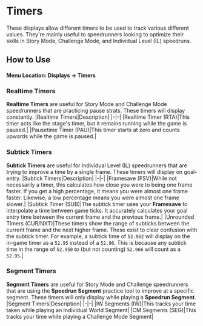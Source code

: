 # Timers
These displays allow different timers to be used to track various different values. They're mainly useful to speedrunners looking to optimize their skills in Story Mode, Challenge Mode, and Individual Level (IL) speedruns.

## How to Use
#### Menu Location: Displays -> Timers

### Realtime Timers
**Realtime Timers** are useful for Story Mode and Challenge Mode speedrunners that are practicing pause strats. These timers will display constantly.
|Realtime Timers|Description|
|-|-|
|Realtime Timer (RTA)|This timer acts like the stage's timer, but it remains running while the game is paused.|
|Pausetime Timer (PAU)|This timer starts at zero and counts upwards while the game is paused.|

### Subtick Timers
**Subtick Timers** are useful for Individual Level (IL) speedrunners that are trying to improve a time by a single frame. These timers will display on goal-entry.
|Subtick Timers|Description|
|-|-|
|Framesave (FSV)|While not necessarily a timer, this calculates how close you were to being one frame faster. If you get a high percentage, it means you were almost one frame faster. Likewise, a low percentage means you were almost one frame slower.|
|Subtick Timer (SUB)|The subtick timer uses your **Framesave** to interpolate a time between game ticks. It accurately calculates your goal entry time between the current frame and the previous frame.|
|Unrounded Timers (CUR/NXT)|These timers show the range of subticks between the current frame and the next higher frame. These exist to clear confusion with the subtick timer. For example, a subtick time of `52.962` will display on the in-game timer as a `52.95` instead of a `52.96`. This is because any subtick time in the range of `52.950` to (but not counting) `52.966` will count as a `52.95`.|

### Segment Timers
**Segment Timers** are useful for Story Mode and Challenge speedrunners that are using the **Speedrun Segment** practice tool to improve at a specific segment. These timers will only display while playing a **Speedrun Segment**.
|Segment Timers|Description|
|-|-|
|IW Segments (IW)|This tracks your time taken while playing an Individual World Segment|
|CM Segments (SEG)|This tracks your time while playing a Challenge Mode Segment|
